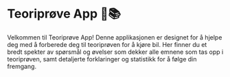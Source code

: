 # Teoriprøve App 🚗📚

Velkommen til Teoriprøve App! Denne applikasjonen er designet for å hjelpe deg med å forberede deg til teoriprøven for å kjøre bil. Her finner du et bredt spekter av spørsmål og øvelser som dekker alle emnene som tas opp i teoriprøven, samt detaljerte forklaringer og statistikk for å følge din fremgang.
